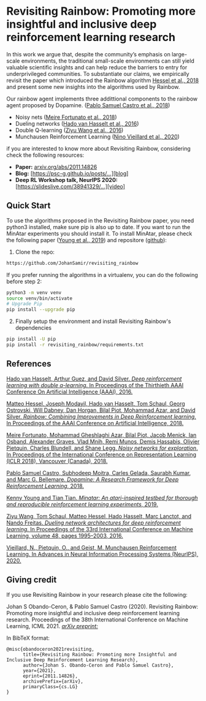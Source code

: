 # Revisiting Rainbow: Promoting more insightful and inclusive deep reinforcement learning research

In this work we argue that, despite the community’s emphasis on large-scale environments, the traditional small-scale environments can
still yield valuable scientific insights and can help reduce the barriers to entry for underprivileged communities. To substantiate our claims, we empirically revisit the paper which introduced the Rainbow algorithm [Hessel et al., 2018][fortunato] and present some new insights into the algorithms used by Rainbow.

Our rainbow agent implements three addittional components to the rainbow agent proposed by Dopamine. ([Pablo Samuel Castro et al., 2018][castro])

* Noisy nets ([Meire Fortunato et al., 2018][fortunato])
* Dueling networks  ([Hado van Hasselt et al., 2016][wang])
* Double Q-learning ([Ziyu Wang et al., 2016][hasselt])
* Munchausen Reinforcement Learning ([Nino Vieillard et al., 2020][Vieillard])

if you are interested to know more about Revisiting Rainbow, considering check the following resources:

* **Paper:** [arxiv.org/abs/2011.14826][arXiv_rev] 
* **Blog:** [https://psc-g.github.io/posts/...][blog]
* **Deep RL Workshop talk, NeurIPS 2020:** [https://slideslive.com/38941329/...][video]


## Quick Start
To use the algorithms proposed in the Revisiting Rainbow paper, you need python3 installed, make sure pip is also up to date.  If you want to run the MinAtar experiments you should install it. To install MinAtar, please check the following paper ([Young et al., 2019][young]) and repositore ([github][young_repo]): 

1. Clone the repo: 
```bash
https://github.com/JohanSamir/revisiting_rainbow
```
If you prefer running the algorithms in a virtualenv, you can do the following before step 2:

```bash
python3 -m venv venv
source venv/bin/activate
# Upgrade Pip
pip install --upgrade pip
```

2.  Finally setup the environment and install Revisiting Rainbow's dependencies
```bash
pip install -U pip
pip install -r revisiting_rainbow/requirements.txt
```

## References

[Hado van Hasselt, Arthur Guez, and David Silver. *Deep reinforcement learning with double q-learning*. 
In Proceedings of the Thirthieth AAAI Conference On Artificial Intelligence (AAAI), 2016.][hasselt]

[Matteo Hessel, Joseph Modayil, Hado van Hasselt, Tom Schaul, Georg Ostrovski, Will Dabney, Dan
Horgan, Bilal Piot, Mohammad Azar, and David Silver. *Rainbow: Combining Improvements in Deep Reinforcement learning*.
In Proceedings of the AAAI Conference on Artificial Intelligence, 2018.][Hessel]

[Meire Fortunato, Mohammad Gheshlaghi Azar, Bilal Piot, Jacob Menick, Ian Osband, Alexander
Graves, Vlad Mnih, Remi Munos, Demis Hassabis, Olivier Pietquin, Charles Blundell, and
Shane Legg. *Noisy networks for exploration*. In Proceedings of the International Conference on
Representation Learning (ICLR 2018), Vancouver (Canada), 2018.][fortunato]

[Pablo Samuel Castro, Subhodeep Moitra, Carles Gelada, Saurabh Kumar, and Marc G. Bellemare.
*Dopamine: A Research Framework for Deep Reinforcement Learning*, 2018.][castro]

[Kenny Young and Tian Tian. *Minatar: An atari-inspired testbed for thorough and reproducible reinforcement learning experiments*, 2019.][young]

[Ziyu Wang, Tom Schaul, Matteo Hessel, Hado Hasselt, Marc Lanctot, and Nando Freitas. *Dueling network architectures for deep reinforcement learning*. In Proceedings of the 33rd International
Conference on Machine Learning, volume 48, pages 1995–2003, 2016.][wang]

[Vieillard, N., Pietquin, O., and Geist, M. Munchausen Reinforcement Learning. In Advances in Neural Information Processing Systems (NeurIPS), 2020.][Vieillard]

[fortunato]: https://arxiv.org/abs/1706.10295
[hasselt]: https://arxiv.org/abs/1509.06461
[wang]: https://arxiv.org/abs/1511.06581
[castro]: https://arxiv.org/abs/1812.06110
[Hessel]: https://arxiv.org/abs/1710.02298
[young]: https://arxiv.org/abs/1903.03176
[Vieillard]: https://arxiv.org/abs/2007.14430
[young_repo]: https://github.com/kenjyoung/MinAtar
[arXiv_rev]: https://arxiv.org/abs/2011.14826
[blog]: https://psc-g.github.io/posts/research/rl/revisiting_rainbow/
[video]: https://slideslive.com/38941329/revisiting-rainbow-promoting-more-insightful-and-inclusive-deep-reinforcement-learning-research

## Giving credit
If you use Revisiting Rainbow in your research please cite the following:

Johan S Obando-Ceron, & Pablo Samuel Castro (2020). Revisiting Rainbow: Promoting more insightful and inclusive deep reinforcement learning research. Proceedings of the 38th International Conference on Machine Learning, ICML 2021. [*arXiv preprint:* ][arXiv_rev]

In BibTeX format:

```
@misc{obandoceron2021revisiting,
      title={Revisiting Rainbow: Promoting more Insightful and Inclusive Deep Reinforcement Learning Research}, 
      author={Johan S. Obando-Ceron and Pablo Samuel Castro},
      year={2021},
      eprint={2011.14826},
      archivePrefix={arXiv},
      primaryClass={cs.LG}
}
```
